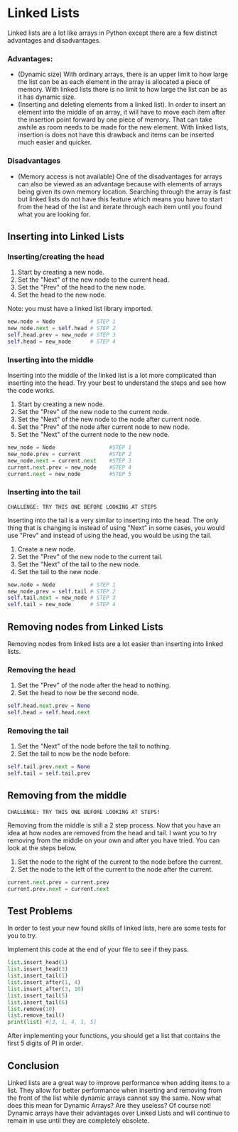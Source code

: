 # Linked Lists

Linked lists are a lot like arrays in Python except there are a few distinct advantages and disadvantages. 

### Advantages:
 * (Dynamic size) With ordinary arrays, there is an upper limit to how large the list can be as each element in the array is allocated a piece of memory. With linked lists there is  no limit to how large the list can be as it has dynamic size.
* (Inserting and deleting elements from a linked list). In order to insert an element into the middle of an array, it will have to move each item after the insertion point forward by one piece of memory. That can take awhile as room needs to be made for the new element. With linked lists, insertion is does not have this drawback and items can be inserted much easier and quicker.

### Disadvantages
* (Memory access is not available) One of the disadvantages for arrays can also be viewed as an advantage because with elements of arrays being given its own memory location. Searching through the array is fast but linked lists do not have this feature which means you have to start from the head of the list and iterate through each item until you found what you are looking for.

## Inserting into Linked Lists

### Inserting/creating the head
1. Start by creating a new node.
2. Set the "Next" of the new node to the current head.
3. Set the "Prev" of the head to the new node.
4. Set the head to the new node.

Note: you must have a linked list library imported.
```python
new.node = Node           # STEP 1
new_node.next = self.head # STEP 2
self.head.prev = new_node # STEP 3
self.head = new_node      # STEP 4
```

### Inserting into the middle

Inserting into the middle of the linked list is a lot more complicated than inserting into the head. Try your best to understand the steps and see how the code works.

1. Start by creating a new node.
2. Set the "Prev" of the new node to the current node.
3. Set the "Next" of the new node to the node after current node.
4. Set the "Prev" of the node after current node to new node.
5. Set the "Next" of the current node to the new node.

```python
new_node = Node                 #STEP 1
new_node.prev = current         #STEP 2
new_node.next = current.next    #STEP 3
current.next.prev = new_node    #STEP 4
current.next = new_node         #STEP 5
```

### Inserting into the tail

`CHALLENGE: TRY THIS ONE BEFORE LOOKING AT STEPS`

Inserting into the tail is a very similar to inserting into the head. The only thing that is changing is instead of using "Next" in some cases, you would use "Prev" and instead of using the head, you would be using the tail. 

1. Create a new node.
2. Set the "Prev" of the new node to the current tail.
3. Set the "Next" of the tail to the new node.
4. Set the tail to the new node.

```python
new.node = Node           # STEP 1
new_node.prev = self.tail # STEP 2
self.tail.next = new_node # STEP 3
self.tail = new_node      # STEP 4
```

## Removing nodes from Linked Lists

Removing nodes from linked lists are a lot easier than inserting into linked lists.

### Removing the head

1. Set the "Prev" of the node after the head to nothing.
2. Set the head to now be the second node.

```python
self.head.next.prev = None
self.head = self.head.next
```

### Removing the tail

1. Set the "Next" of the node before the tail to nothing.
2. Set the tail to now be the node before.

```python
self.tail.prev.next = None
self.tail = self.tail.prev
```

## Removing from the middle

`CHALLENGE: TRY THIS ONE BEFORE LOOKING AT STEPS!`

Removing from the middle is still a 2 step process. Now that you have an idea at how nodes are removed from the head and tail. I want you to try removing from the middle on your own and after you have tried. You can look at the steps below.

1. Set the node to the right of the current to the node before the current.
2. Set the node to the left of the current to the node after the current.

```python
current.next.prev = current.prev
current.prev.next = current.next
```

## Test Problems

In order to test your new found skills of linked lists, here are some tests for you to try.

Implement this code at the end of your file to see if they pass.

```python
list.insert_head(1)
list.insert_head(3)
list.insert_tail(1)
list.insert_after(1, 4)
list.insert_after(3, 10)
list.insert_tail(5)
list.insert_tail(6)
list.remove(10)
list.remove_tail()
print(list) #[3, 1, 4, 1, 5]
```

After implementing your functions, you should get a list that contains the first 5 digits of PI in order.

## Conclusion

Linked lists are a great way to improve performance when adding items to a list. They allow for better performance when inserting and removing from the front of the list while dynamic arrays cannot say the same. Now what does this mean for Dynamic Arrays? Are they useless? Of course not! Dynamic arrays have their advantages over Linked Lists and will continue to remain in use until they are completely obsolete. 